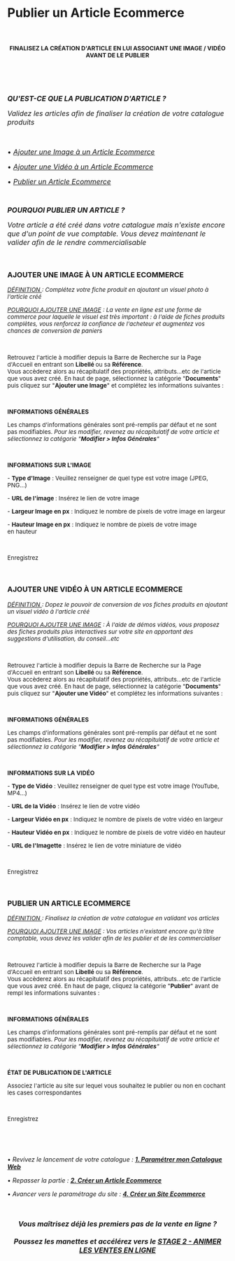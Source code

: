 # Publier un Article Ecommerce


<h4 style="text-align: center;">&nbsp;</h4>
<h4 style="text-align: center;"><span style="font-size: 10pt;"><strong>FINALISEZ LA CR&Eacute;ATION D'ARTICLE EN LUI ASSOCIANT UNE IMAGE / VID&Eacute;O AVANT DE LE PUBLIER</strong></span></h4>
<p>&nbsp;</p>


<p>&nbsp;</p>
<p><span style="font-size: 12pt;"><strong><em>QU'EST-CE QUE LA PUBLICATION D'ARTICLE ?</em></strong></span></p>
<p><span style="font-size: 12pt;"><em>Validez les articles afin de finaliser la cr&eacute;ation de votre catalogue produits</em></span></p>
<p><span style="font-size: 12pt;">&nbsp;</span></p>
<p><span style="font-size: 12pt;">&bull; <em><a title="Ajouter une Image &agrave; un Article&nbsp;Ecommerce" href="#addimage">Ajouter une Image &agrave; un Article&nbsp;Ecommerce</a></em></span></p>
<p><span style="font-size: 12pt;">&bull; <em><a title="Ajouter une Vid&eacute;o &agrave; un Article&nbsp;Ecommerce" href="#addvideo">Ajouter une Vid&eacute;o &agrave; un Article&nbsp;Ecommerce</a></em></span></p>
<p><span style="font-size: 12pt;">&bull; <em><a title="Publier un Article&nbsp;Ecommerce" href="#validarticle">Publier un Article&nbsp;Ecommerce</a></em></span></p>
<p>&nbsp;</p>
<p><strong><em><span style="font-size: 12pt;">POURQUOI PUBLIER UN ARTICLE ?</span></em></strong></p>
<p><em><span style="font-size: 12pt;">Votre article a &eacute;t&eacute; cr&eacute;&eacute; dans votre catalogue mais n'existe encore que d'un point de vue comptable. Vous devez maintenant le valider afin de le rendre commercialisable</span></em></p>
<p>&nbsp;</p>


<h3><strong>AJOUTER UNE IMAGE &Agrave; UN ARTICLE ECOMMERCE</strong></h3>
<p><span style="font-size: 10pt;"><em><span style="text-decoration: underline;">D&Eacute;FINITION&nbsp;</span>:&nbsp;Compl&eacute;tez votre fiche produit en ajoutant un visuel photo &agrave; l'article cr&eacute;&eacute;</em></span></p>
<p><span style="font-size: 10pt;"><em><span style="text-decoration: underline;">POURQUOI AJOUTER UNE IMAGE</span>&nbsp;: La vente en ligne est une forme de commerce pour laquelle le visuel est tr&egrave;s important : &agrave; l'aide de fiches produits compl&egrave;tes, vous renforcez la confiance de l'acheteur et augmentez vos chances de conversion&nbsp;de paniers</em></span></p>
<p>&nbsp;</p>
<p><span style="font-size: 10pt;">Retrouvez l'article &agrave; modifier depuis la Barre de Recherche sur la Page d'Accueil en entrant son&nbsp;<strong>Libell&eacute;&nbsp;</strong>ou sa&nbsp;<strong>R&eacute;f&eacute;rence</strong>.</span><br /><span style="font-size: 10pt;">Vous acc&egrave;derez alors au r&eacute;capitulatif des propri&eacute;t&eacute;s, attributs...etc de l'article que vous avez cr&eacute;&eacute;. En haut de page, s&eacute;lectionnez la cat&eacute;gorie "<strong>Documents</strong>" puis cliquez sur "<strong>Ajouter une Image</strong>" et compl&eacute;tez les informations suivantes :</span></p>
<p><span style="font-size: 10pt;">&nbsp;</span></p>
<p><strong><span style="font-size: 10pt;">INFORMATIONS G&Eacute;N&Eacute;RALES</span></strong></p>
<p><span style="font-size: 10pt;">Les champs d'informations g&eacute;n&eacute;rales sont pr&eacute;-remplis par d&eacute;faut et ne sont pas modifiables.&nbsp;<em>Pour les modifier, revenez au r&eacute;capitulatif de votre article et s&eacute;lectionnez la cat&eacute;gorie "<strong>Modifier &gt; Infos G&eacute;n&eacute;rales</strong>"</em></span></p>
<p><span style="font-size: 10pt;">&nbsp;</span></p>
<p><strong><span style="font-size: 10pt;">INFORMATIONS SUR L'IMAGE</span></strong></p>
<p><span style="font-size: 10pt;">-&nbsp;<strong>Type d'Image</strong>&nbsp;: Veuillez renseigner de quel type est votre&nbsp;image&nbsp;(JPEG, PNG...)</span></p>
<p><span style="font-size: 10pt;">-&nbsp;<strong>URL de l'image&nbsp;</strong>: Ins&eacute;rez le lien&nbsp;de votre&nbsp;image</span></p>
<p><span style="font-size: 10pt;">-&nbsp;<strong>Largeur&nbsp;Image en px</strong>&nbsp;: Indiquez le nombre de pixels de votre image en largeur</span></p>
<p><span style="font-size: 10pt;">-&nbsp;<strong>Hauteur Image en px</strong>&nbsp;:&nbsp;Indiquez le nombre de pixels de votre image en&nbsp;hauteur</span></p>
<p><span style="font-size: 10pt;">&nbsp;</span></p>
<p><span style="font-size: 10pt;">Enregistrez</span></p>
<p>&nbsp;</p>


<h3><strong>AJOUTER UNE VID&Eacute;O &Agrave; UN ARTICLE ECOMMERCE</strong></h3>
<p><em><span style="font-size: 10pt;"><span style="text-decoration: underline;">D&Eacute;FINITION&nbsp;</span>:&nbsp;Dopez le pouvoir de conversion de&nbsp;vos fiches produits en ajoutant un visuel vid&eacute;o &agrave; l'article cr&eacute;&eacute;</span></em></p>
<p><em><span style="font-size: 10pt;"><span style="text-decoration: underline;">POURQUOI AJOUTER UNE IMAGE</span>&nbsp;: &Agrave; l'aide de d&eacute;mos vid&eacute;os, vous proposez des fiches produits plus interactives sur&nbsp;votre site en apportant des suggestions d'utilisation, du conseil...etc</span></em></p>
<p>&nbsp;</p>
<p><span style="font-size: 10pt;">Retrouvez l'article &agrave; modifier depuis la Barre de Recherche sur la Page d'Accueil en entrant son&nbsp;<strong>Libell&eacute;&nbsp;</strong>ou sa&nbsp;<strong>R&eacute;f&eacute;rence</strong>.</span><br /><span style="font-size: 10pt;">Vous acc&egrave;derez alors au r&eacute;capitulatif des propri&eacute;t&eacute;s, attributs...etc de l'article que vous avez cr&eacute;&eacute;. En haut de page, s&eacute;lectionnez la cat&eacute;gorie "<strong>Documents</strong>" puis cliquez sur "<strong>Ajouter une Vid&eacute;o</strong>" et compl&eacute;tez les informations suivantes :</span></p>
<p><span style="font-size: 10pt;">&nbsp;</span></p>
<p><strong><span style="font-size: 10pt;">INFORMATIONS G&Eacute;N&Eacute;RALES</span></strong></p>
<p><span style="font-size: 10pt;">Les champs d'informations g&eacute;n&eacute;rales sont pr&eacute;-remplis par d&eacute;faut et ne sont pas modifiables.&nbsp;<em>Pour les modifier, revenez au r&eacute;capitulatif de votre article et s&eacute;lectionnez la cat&eacute;gorie "<strong>Modifier &gt; Infos G&eacute;n&eacute;rales</strong>"</em></span></p>
<p><span style="font-size: 10pt;">&nbsp;</span></p>
<p><strong><span style="font-size: 10pt;">INFORMATIONS SUR LA VID&Eacute;O</span></strong></p>
<p><span style="font-size: 10pt;">-&nbsp;<strong>Type de Vid&eacute;o</strong>&nbsp;: Veuillez renseigner de quel type est votre&nbsp;image&nbsp;(YouTube, MP4...)</span></p>
<p><span style="font-size: 10pt;">-&nbsp;<strong>URL de la Vid&eacute;o</strong>&nbsp;: Ins&eacute;rez le lien&nbsp;de votre&nbsp;vid&eacute;o</span></p>
<p><span style="font-size: 10pt;">-&nbsp;<strong>Largeur Vid&eacute;o en px</strong>&nbsp;: Indiquez le nombre de pixels de votre vid&eacute;o en largeur</span></p>
<p><span style="font-size: 10pt;">-&nbsp;<strong>Hauteur Vid&eacute;o en px</strong>&nbsp;:&nbsp;Indiquez le nombre de pixels de votre vid&eacute;o en&nbsp;hauteur</span></p>
<p><span style="font-size: 10pt;">-&nbsp;<strong>URL de l'Imagette</strong>&nbsp;: Ins&eacute;rez le lien de votre miniature de vid&eacute;o</span></p>
<p><span style="font-size: 10pt;">&nbsp;</span></p>
<p><span style="font-size: 10pt;">Enregistrez</span></p>
<p>&nbsp;</p>


<h3><strong>PUBLIER&nbsp;UN ARTICLE ECOMMERCE</strong></h3>
<p><span style="font-size: 10pt;"><em><span style="text-decoration: underline;">D&Eacute;FINITION&nbsp;</span>: Finalisez la cr&eacute;ation de votre catalogue en validant vos articles</em></span></p>
<p><span style="font-size: 10pt;"><em><span style="text-decoration: underline;">POURQUOI AJOUTER UNE IMAGE</span>&nbsp;:&nbsp;Vos articles n'existant encore qu'&agrave; titre comptable, vous devez les valider afin de les publier et de les commercialiser</em></span></p>
<p>&nbsp;</p>
<p><span style="font-size: 10pt;">Retrouvez l'article &agrave; modifier depuis la Barre de Recherche sur la Page d'Accueil en entrant son <strong>Libell&eacute;</strong> ou sa <strong>R&eacute;f&eacute;rence</strong>.</span><br /><span style="font-size: 10pt;">Vous acc&egrave;derez alors au r&eacute;capitulatif des propri&eacute;t&eacute;s, attributs...etc de l'article que vous avez cr&eacute;&eacute;. En haut de page, cliquez la cat&eacute;gorie "<strong>Publier</strong>" avant de rempl&nbsp;les informations suivantes :</span></p>
<p><span style="font-size: 10pt;">&nbsp;</span></p>
<p><strong><span style="font-size: 10pt;">INFORMATIONS G&Eacute;N&Eacute;RALES</span></strong></p>
<p><span style="font-size: 10pt;">Les champs d'informations g&eacute;n&eacute;rales sont pr&eacute;-remplis par d&eacute;faut et ne sont pas modifiables.&nbsp;<em>Pour les modifier, revenez au r&eacute;capitulatif de votre article et s&eacute;lectionnez la cat&eacute;gorie "<strong>Modifier &gt; Infos G&eacute;n&eacute;rales</strong>"</em></span></p>
<p><span style="font-size: 10pt;">&nbsp;</span></p>
<p><strong><span style="font-size: 10pt;">&Eacute;TAT DE PUBLICATION DE L'ARTICLE</span></strong></p>
<p><span style="font-size: 10pt;">Associez l'article au site sur lequel vous souhaitez le publier ou non en cochant les cases correspondantes</span></p>
<p><span style="font-size: 10pt;">&nbsp;</span></p>
<p><span style="font-size: 10pt;">Enregistrez</span></p>
<p>&nbsp;</p>


<p>&nbsp;</p>
<p>&bull; <em>Revivez le lancement de votre catalogue : <strong><span style="text-decoration: underline;"><a title="1. Param&eacute;trer mon Catalogue Web" href="/start/start-sellonline/default.aspx">1. Param&eacute;trer mon Catalogue Web</a></span></strong></em></p>
<p>&bull; <em>Repasser la partie : <span style="text-decoration: underline;"><strong><a title="2. Cr&eacute;er un Article Ecommerce" href="/start/start-sellonline/article.aspx">2. Cr&eacute;er un Article Ecommerce</a></strong></span></em></p>
<p>&bull; <em>Avancer vers le param&eacute;trage du site : <span style="text-decoration: underline;"><strong><a title="4. Cr&eacute;er un Site Ecommerce" href="/start/start-sellonline/editwebsite.aspx">4. Cr&eacute;er un Site Ecommerce</a></strong></span></em></p>
<p>&nbsp;</p>
<h4 style="text-align: center;"><em><strong><span style="font-size: 12pt;">Vous ma&icirc;trisez d&eacute;j&agrave;&nbsp;les premiers pas de la&nbsp;vente en ligne ?</span></strong></em></h4>
<h4 style="text-align: center;"><em><strong><span style="font-size: 12pt;">Poussez les manettes et acc&eacute;l&eacute;rez vers le <a title="STAGE 2 - ANIMER LES VENTES EN LIGNE" href="/animvente/progress-sellonline/">STAGE 2 - ANIMER LES VENTES EN LIGNE</a></span></strong></em></h4>
<p>&nbsp;</p>

